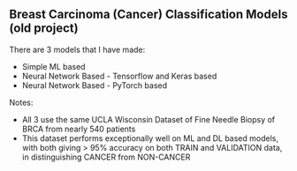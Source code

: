 ## Breast Carcinoma (Cancer) Classification Models (old project)



There are 3 models that I have made:

* Simple ML based
* Neural Network Based - Tensorflow and Keras based
* Neural Network Based - PyTorch based



Notes:

* All 3 use the same UCLA Wisconsin Dataset of Fine Needle Biopsy of BRCA from nearly 540 patients
* This dataset performs exceptionally well on ML and DL based models, with both giving > 95% accuracy on both TRAIN and VALIDATION data, in distinguishing CANCER from NON-CANCER
